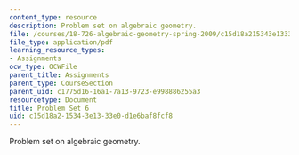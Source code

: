 ```yaml
---
content_type: resource
description: Problem set on algebraic geometry.
file: /courses/18-726-algebraic-geometry-spring-2009/c15d18a215343e1333e0d1e6baf8fcf8_MIT18_726s09_pset06.pdf
file_type: application/pdf
learning_resource_types:
- Assignments
ocw_type: OCWFile
parent_title: Assignments
parent_type: CourseSection
parent_uid: c1775d16-16a1-7a13-9723-e998886255a3
resourcetype: Document
title: Problem Set 6
uid: c15d18a2-1534-3e13-33e0-d1e6baf8fcf8
---
```

Problem set on algebraic geometry.

